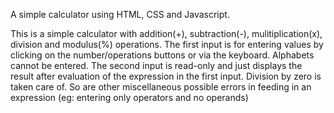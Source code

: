 A simple calculator using HTML, CSS and Javascript.

This is a simple calculator with addition(+), subtraction(-), mulitiplication(x), division and modulus(%) operations.
The first input is for entering values by clicking on the number/operations buttons or via the keyboard. Alphabets cannot be entered.
The second input is read-only and just displays the result after evaluation of the expression in the first input.
Division by zero is taken care of. So are other miscellaneous possible errors in feeding in an expression (eg: entering only operators and no operands)
